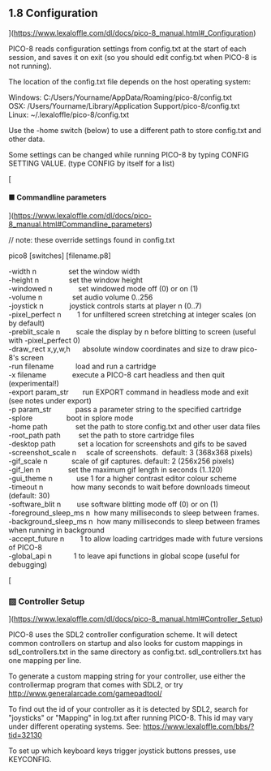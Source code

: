 1.8 Configuration
-----------------

](https://www.lexaloffle.com/dl/docs/pico-8_manual.html#_Configuration)

PICO-8 reads configuration settings from config.txt at the start of each session, and saves it on exit (so you should edit config.txt when PICO-8 is not running).

The location of the config.txt file depends on the host operating system:

Windows: C:/Users/Yourname/AppData/Roaming/pico-8/config.txt  
OSX: /Users/Yourname/Library/Application Support/pico-8/config.txt  
Linux: ~/.lexaloffle/pico-8/config.txt  

Use the -home switch (below) to use a different path to store config.txt and other data.

Some settings can be changed while running PICO-8 by typing CONFIG SETTING VALUE. (type CONFIG by itself for a list)

[

#### ■ Commandline parameters

](https://www.lexaloffle.com/dl/docs/pico-8_manual.html#Commandline_parameters)

// note: these override settings found in config.txt

pico8 \[switches\] \[filename.p8\]

\-width n                set the window width  
\-height n               set the window height  
\-windowed n             set windowed mode off (0) or on (1)  
\-volume n               set audio volume 0..256  
\-joystick n             joystick controls starts at player n (0..7)  
\-pixel\_perfect n        1 for unfiltered screen stretching at integer scales (on by default)  
\-preblit\_scale n        scale the display by n before blitting to screen (useful with -pixel\_perfect 0)  
\-draw\_rect x,y,w,h      absolute window coordinates and size to draw pico-8's screen  
\-run filename           load and run a cartridge  
\-x filename             execute a PICO-8 cart headless and then quit (experimental!)  
\-export param\_str       run EXPORT command in headless mode and exit (see notes under export)  
\-p param\_str            pass a parameter string to the specified cartridge  
\-splore                 boot in splore mode  
\-home path              set the path to store config.txt and other user data files  
\-root\_path path         set the path to store cartridge files  
\-desktop path           set a location for screenshots and gifs to be saved  
\-screenshot\_scale n     scale of screenshots.  default: 3 (368x368 pixels)  
\-gif\_scale n            scale of gif captures. default: 2 (256x256 pixels)  
\-gif\_len n              set the maximum gif length in seconds (1..120)  
\-gui\_theme n            use 1 for a higher contrast editor colour scheme  
\-timeout n              how many seconds to wait before downloads timeout (default: 30)  
\-software\_blit n        use software blitting mode off (0) or on (1)  
\-foreground\_sleep\_ms n  how many milliseconds to sleep between frames.  
\-background\_sleep\_ms n  how many milliseconds to sleep between frames when running in background  
\-accept\_future n        1 to allow loading cartridges made with future versions of PICO-8  
\-global\_api n           1 to leave api functions in global scope (useful for debugging)  

[

### ▨ Controller Setup

](https://www.lexaloffle.com/dl/docs/pico-8_manual.html#Controller_Setup)

PICO-8 uses the SDL2 controller configuration scheme. It will detect common controllers on startup and also looks for custom mappings in sdl\_controllers.txt in the same directory as config.txt. sdl\_controllers.txt has one mapping per line.

To generate a custom mapping string for your controller, use either the controllermap program that comes with SDL2, or try http://www.generalarcade.com/gamepadtool/

To find out the id of your controller as it is detected by SDL2, search for "joysticks" or "Mapping" in log.txt after running PICO-8. This id may vary under different operating systems. See: https://www.lexaloffle.com/bbs/?tid=32130

To set up which keyboard keys trigger joystick buttons presses, use KEYCONFIG.